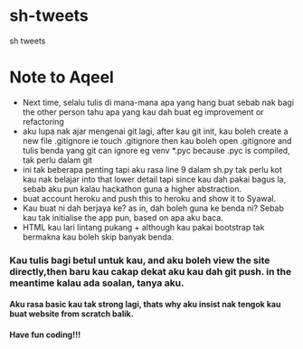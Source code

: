sh-tweets
=========

sh tweets

# Note to Aqeel

*	Next time, selalu tulis di mana-mana apa yang hang buat sebab nak bagi the other person tahu apa yang kau dah buat eg improvement or refactoring
*	aku lupa nak ajar mengenai git lagi, after kau git init, kau boleh create a new file .gitignore ie touch .gitignore then kau boleh open .gitignore and tulis benda yang git can ignore eg venv *.pyc because .pyc is compiled, tak perlu dalam git
*	ini tak beberapa penting tapi aku rasa line 9 dalam sh.py tak perlu kot kau nak belajar into that lower detail tapi since kau dah pakai bagus la, sebab aku pun kalau hackathon guna a higher abstraction.
*	buat account heroku and push this to heroku and show it to Syawal.
*	Kau buat ni dah berjaya ke? as in, dah boleh guna ke benda ni? Sebab kau tak initialise the app pun, based on apa aku baca.
*	HTML kau lari lintang pukang + although kau pakai bootstrap tak bermakna kau boleh skip banyak benda.

### Kau tulis bagi betul untuk kau, and aku boleh view the site directly,then baru kau cakap dekat aku kau dah git push. in the meantime kalau ada soalan, tanya aku.

#### Aku rasa basic kau tak strong lagi, thats why aku insist nak tengok kau buat website from scratch balik.

#### Have fun coding!!!


